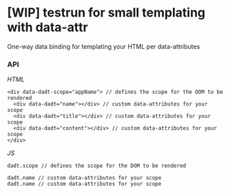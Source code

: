 # [WIP] testrun for small templating with data-attr

One-way data binding for templating your HTML per data-attributes


### API

*HTML* 

````
<div data-dadt-scope="appName"> // defines the scope for the DOM to be rendered
  <div data-dadt="name"></div> // custom data-attributes for your scope
  <div data-dadt="title"></div> // custom data-attributes for your scope
  <div data-dadt="content"></div> // custom data-attributes for your scope
</div>
````

*JS*

````
dadt.scope // defines the scope for the DOM to be rendered

dadt.name // custom data-attributes for your scope
dadt.name // custom data-attributes for your scope
````
